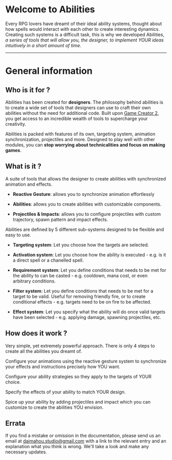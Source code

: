 # Welcome to Abilities

Every RPG lovers have dreamt of their ideal ability systems, thought about how spells would interact with each other to create interesting dynamics. Creating such systems is a difficult task, this is why we developed Abilities, *a series of tools that will allow you, the designer, to implement YOUR ideas intuitively in a short amount of time*.


---

# General information

## Who is it for ?

Abilities has been created for **designers**. The philosophy behind abilities is to create a wide set of tools that designers can use to craft their own abilities without the need for additional code. Built upon [Game Creator 2](https://gamecreator.io/), you get access to an incredible wealth of tools to supercharge your creativity.

Abilities is packed with features of its own, targeting system, animation synchronization, projectiles and more. Designed to play well with other modules, you can **stop worrying about technicalities and focus on making games**.

## What is it ?

A suite of tools that allows the designer to create abilities with synchronized animation and effects.

- **Reactive Gesture**: allows you to synchronize animation effortlessly

- **Abilities**: allows you to create abilities with customizable components.

- **Projectiles & Impacts**: allows you to configure projectiles with custom trajectory, spawn pattern and impact effects.


Abilities are defined by 5 different sub-systems designed to be flexible and easy to use.


- **Targeting system**: Let you choose how the targets are selected.

- **Activation system**: Let you choose how the ability is executed - e.g. is it a direct spell or a chanelled spell.

- **Requirement system**: Let you define conditions that needs to be met for the ability to can be casted - e.g. cooldown, mana cost, or even arbitrary conditions.

- **Filter system**: Let you define conditions that needs to be met for a target to be valid. Useful for removing friendly fire, or to create conditional effects - e.g. targets need to be on fire to be affected.

- **Effect system**: Let you specify what the ability will do once valid targets have been selected - e.g. applying damage, spawning projectiles, etc.


## How does it work ?

Very simple, yet extremely powerful approach. There is only 4 steps to create all the abilities you dreamt of.


Configure your animations using the reactive gesture system to synchronize your effects and instructions precisely how YOU want.

Configure your ability strategies so they apply to the targets of YOUR choice.

Specify the effects of your ability to match YOUR design.

Spice up your ability by adding projectiles and impact which you can customize to create the abilities YOU envision.


## Errata

If you find a mistake or omission in the documentation, please send us an email at [daimahou.studio@gmail.com](mailto:daimahou.studio@gmail.com) with a link to the relevant entry and an explanation what you think is wrong. We'll take a look and make any necessary updates.